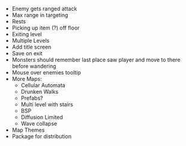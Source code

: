 - Enemy gets ranged attack
- Max range in targeting
- Rests
- Picking up item (?) off floor
- Exiting level
- Multiple Levels
- Add title screen
- Save on exit
- Monsters should remember last place saw player and move to there before wandering
- Mouse over enemies tooltip
- More Maps:
    - Cellular Automata
    - Drunken Walks
    - Prefabs?
    - Multi level with stairs
    - BSP
    - Diffusion Limited
    - Wave collapse
- Map Themes
- Package for distribution